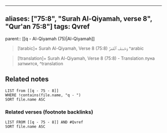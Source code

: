 
---
aliases: ["75:8", "Surah Al-Qiyamah, verse 8", "Qur'an 75:8"]
tags: Qvref
---

parent:: [[q - Al-Qiyamah (75)|Al-Qiyamah]]

> [!arabic]+ Surah Al-Qiyamah, Verse 8 (75:8)
> <span class="quran-arabic">وَخَسَفَ ٱلْقَمَرُ</span>
^arabic

> [!translation]+ Surah Al-Qiyamah, Verse 8 (75:8) - Translation
> луна затмится,
^translation



## Related notes
```dataview
LIST from [[q - 75 - 8]]
WHERE !contains(file.name, "q - ")
SORT file.name ASC
```

### Related verses (footnote backlinks)
```dataview
LIST FROM [[q - 75 - 8]] AND #Qvref
SORT file.name ASC
```

